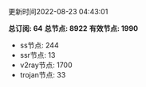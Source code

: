 更新时间2022-08-23 04:43:01

**总订阅: 64**
**总节点: 8922**
**有效节点: 1990**
- ss节点: 244
- ssr节点: 13
- v2ray节点: 1700
- trojan节点: 33

